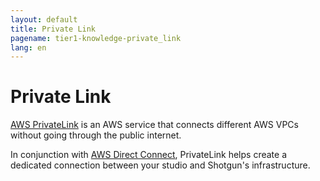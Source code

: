 ```yaml
---
layout: default
title: Private Link
pagename: tier1-knowledge-private_link
lang: en
---
```


# Private Link

[AWS PrivateLink](https://aws.amazon.com/privatelink/) is an AWS service that connects different AWS VPCs without going through the public internet. 

In conjunction with [AWS Direct Connect](./direct_connect.md), PrivateLink helps create a dedicated connection between your studio and Shotgun's infrastructure.
